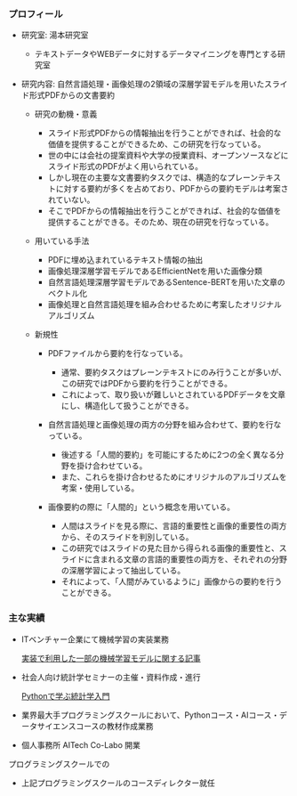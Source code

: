 ### プロフィール
- 研究室: 湯本研究室
  - テキストデータやWEBデータに対するデータマイニングを専門とする研究室
  
- 研究内容: 自然言語処理・画像処理の2領域の深層学習モデルを用いたスライド形式PDFからの文書要約
  - 研究の動機・意義
    - スライド形式PDFからの情報抽出を行うことができれば、社会的な価値を提供することができるため、この研究を行なっている。
    - 世の中には会社の提案資料や大学の授業資料、オープンソースなどにスライド形式のPDFがよく用いられている。
    - しかし現在の主要な文書要約タスクでは、構造的なプレーンテキストに対する要約が多くを占めており、PDFからの要約モデルは考案されていない。
    - そこでPDFからの情報抽出を行うことができれば、社会的な価値を提供することができる。そのため、現在の研究を行なっている。
    
  - 用いている手法
    - PDFに埋め込まれているテキスト情報の抽出
    - 画像処理深層学習モデルであるEfficientNetを用いた画像分類
    - 自然言語処理深層学習モデルであるSentence-BERTを用いた文章のベクトル化
    - 画像処理と自然言語処理を組み合わせるために考案したオリジナルアルゴリズム
    
  - 新規性
    - PDFファイルから要約を行なっている。
      - 通常、要約タスクはプレーンテキストにのみ行うことが多いが、この研究ではPDFから要約を行うことができる。
      - これによって、取り扱いが難しいとされているPDFデータを文章にし、構造化して扱うことができる。
  
    - 自然言語処理と画像処理の両方の分野を組み合わせて、要約を行なっている。
      - 後述する「人間的要約」を可能にするために2つの全く異なる分野を掛け合わせている。
      - また、これらを掛け合わせるためにオリジナルのアルゴリズムを考案・使用している。
    
    - 画像要約の際に「人間的」という概念を用いている。
      - 人間はスライドを見る際に、言語的重要性と画像的重要性の両方から、そのスライドを判別している。
      - この研究ではスライドの見た目から得られる画像的重要性と、スライドに含まれる文章の言語的重要性の両方を、それぞれの分野の深層学習によって抽出している。
      - それによって、「人間がみているように」画像からの要約を行うことができる。
      
    

### 主な実績
- ITベンチャー企業にて機械学習の実装業務

  [実装で利用した一部の機械学習モデルに関する記事](https://qiita.com/sora-otsuka/items/83ea976236a82f6c6645)

- 社会人向け統計学セミナーの主催・資料作成・進行

  [Pythonで学ぶ統計学入門](https://math-coding.connpass.com/event/208344/)

- 業界最大手プログラミングスクールにおいて、Pythonコース・AIコース・データサイエンスコースの教材作成業務

- 個人事務所 AITech Co-Labo 開業 

プログラミングスクールでの

- 上記プログラミングスクールのコースディレクター就任

<!--
**Sora-Otsuka/Sora-Otsuka** is a ✨ _special_ ✨ repository because its `README.md` (this file) appears on your GitHub profile.

Here are some ideas to get you started:

- 🔭 I’m currently working on ...
- 🌱 I’m currently learning ...
- 👯 I’m looking to collaborate on ...
- 🤔 I’m looking for help with ...
- 💬 Ask me about ...
- 📫 How to reach me: ...
- 😄 Pronouns: ...
- ⚡ Fun fact: ...
-->
